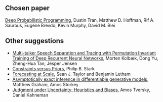 ## Chosen paper

[Deep Probabilistic Programming](https://arxiv.org/abs/1701.03757), Dustin Tran, Matthew D. Hoffman, Rif A. Saurous, Eugene Brevdo, Kevin Murphy, David M. Blei

## Other suggestions

* [Multi-talker Speech Separation and Tracing with Permutation Invariant Training of Deep Recurrent Neural Networks](https://arxiv.org/abs/1703.06284), Morten Kolbæk, Dong Yu, Zheng-Hua Tan, Jesper Jensen
* [Constraints versus Priors](http://www.stat.berkeley.edu/~stark/Preprints/constraintsPriors14.pdf), Philip B. Stark
* [Forecasting at Scale](https://facebookincubator.github.io/prophet/static/prophet_paper_20170113.pdf), Sean J. Taylor and Benjamin Letham
* [Asymptotically exact inference in differentiable generative models](http://proceedings.mlr.press/v54/graham17a.html), Matthew Graham, Amos Storkey
* [Judgment under Uncertainty: Heuristics and Biases](http://psiexp.ss.uci.edu/research/teaching/Tversky_Kahneman_1974.pdf), Amos Tversky, Daniel Kahneman
